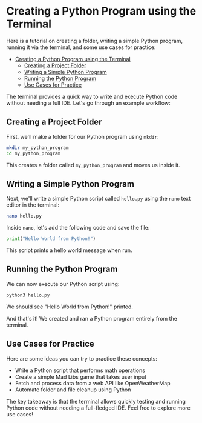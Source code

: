 # Creating a Python Program using the Terminal

Here is a tutorial on creating a folder, writing a simple Python program, running it via the terminal, and some use cases for practice:

- [Creating a Python Program using the Terminal](#creating-a-python-program-using-the-terminal)
  - [Creating a Project Folder](#creating-a-project-folder)
  - [Writing a Simple Python Program](#writing-a-simple-python-program)
  - [Running the Python Program](#running-the-python-program)
  - [Use Cases for Practice](#use-cases-for-practice)

The terminal provides a quick way to write and execute Python code without needing a full IDE. Let's go through an example workflow:

## Creating a Project Folder

First, we'll make a folder for our Python program using `mkdir`:

```bash
mkdir my_python_program
cd my_python_program
```

This creates a folder called `my_python_program` and moves us inside it.

## Writing a Simple Python Program

Next, we'll write a simple Python script called `hello.py` using the `nano` text editor in the terminal:

```bash 
nano hello.py
```

Inside `nano`, let's add the following code and save the file:

```python
print("Hello World from Python!")
```

This script prints a hello world message when run.

## Running the Python Program

We can now execute our Python script using:  

```bash
python3 hello.py
```

We should see "Hello World from Python!" printed.

And that's it! We created and ran a Python program entirely from the terminal.

## Use Cases for Practice

Here are some ideas you can try to practice these concepts:

- Write a Python script that performs math operations 
- Create a simple Mad Libs game that takes user input 
- Fetch and process data from a web API like OpenWeatherMap  
- Automate folder and file cleanup using Python

The key takeaway is that the terminal allows quickly testing and running Python code without needing a full-fledged IDE. Feel free to explore more use cases!